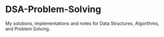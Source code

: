 # DSA-Problem-Solving
My solutions, implementations and notes for Data Structures, Algorithms, and Problem Solving.
